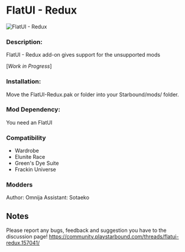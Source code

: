 # FlatUI - Redux

![FlatUI - Redux](https://community.playstarbound.com/attachments/flatui-redux-png.215324/)

### Description: 
FlatUI - Redux add-on gives support for the unsupported mods

[*Work in Progress*]

### Installation: 
Move the FlatUI-Redux.pak or folder into your Starbound/mods/ folder. 

### Mod Dependency:
You need an FlatUI

### Compatibility
- Wardrobe
- Elunite Race
- Green's Dye Suite
- Frackin Universe

### Modders
Author: Omnija
Assistant: Sotaeko

## Notes

Please report any bugs, feedback and suggestion you have to the discussion page!
https://community.playstarbound.com/threads/flatui-redux.157041/